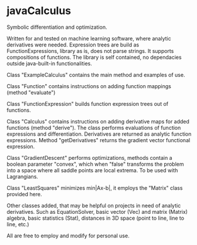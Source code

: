 # javaCalculus
Symbolic differentiation and optimization.

Written for and tested on machine learning software, where analytic derivatives were needed. Expression trees are build as FunctionExpressions, library as is, does not parse strings. It supports compositions of functions. The library is self contained, no dependacies outside java-built-in functionalities.

Class "ExampleCalculus" contains the main method and examples of use.

Class "Function" contains instructions on adding function mappings (method "evaluate")

Class "FunctionExpression" builds function expression trees out of functions.

Class "Calculus" contains instructions on adding derivative maps for added functions (method "derive"). The class performs evaluations of function expressions and differentiation. Derivatives are returned as analytic function expressions. Method "getDerivatives" returns the gradient vector functional expression.

Class "GradientDescent" performs optimizations, methods contain a boolean parameter "convex", which when "false" transforms the problem into a space where all saddle points are local extrema. To be used with Lagrangians.

Class "LeastSquares" minimizes min|Ax-b|, it employs the "Matrix" class provided here.

Other classes added, that may be helpful on projects in need of analytic derivatives. Such as EquationSolver, basic vector (Vec) and matrix (Matrix) algebra, basic statistics (Stat), distances in 3D space (point to line, line to line, etc.) 

All are free to employ and modify for personal use.
